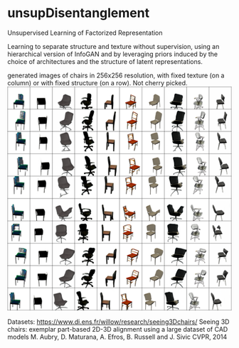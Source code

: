 # unsupDisentanglement
Unsupervised Learning of Factorized Representation


Learning to separate structure and texture without supervision, using an hierarchical version of InfoGAN and by leveraging priors induced by the choice of architectures and the structure of latent representations.

generated images of chairs in 256x256 resolution, with fixed texture (on a column) or with fixed structure (on a row).
Not cherry picked.
![alt text](out_209000_T.png)


Datasets: https://www.di.ens.fr/willow/research/seeing3Dchairs/
Seeing 3D chairs: exemplar part-based 2D-3D alignment using a large dataset of CAD models
M. Aubry, D. Maturana, A. Efros, B. Russell and J. Sivic
CVPR, 2014
